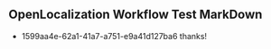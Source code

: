 ## OpenLocalization Workflow Test MarkDown
* 1599aa4e-62a1-41a7-a751-e9a41d127ba6 thanks!

<!--HONumber=Jul16_HO3-->


